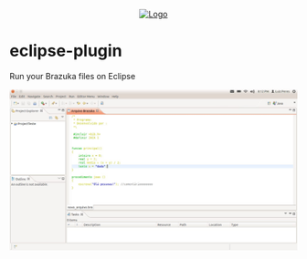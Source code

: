 <p align="center">
  <a href="">
    <img alt="Logo" src="https://github.com/brazuka-script/brazuka-script/tree/master/img/brazuka_logo.png" width="300px">
  </a>
</p>

# eclipse-plugin
Run your Brazuka files on Eclipse

<p align="center">
  <a href="">
    <img alt="Image Plugin" src="./img/brazuka_plugin.jpg" width="600px">
  </a>
</p>

